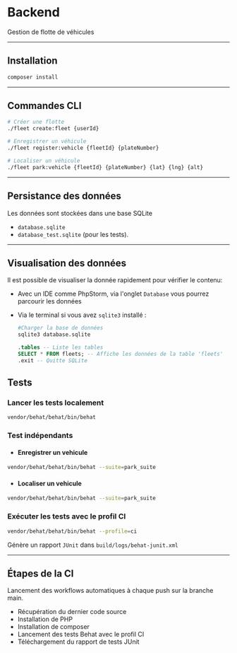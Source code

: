 # Backend

Gestion de flotte de véhicules

---

## Installation

```bash
composer install
```
---

## Commandes CLI

```bash
# Créer une flotte
./fleet create:fleet {userId}

# Enregistrer un véhicule
./fleet register:vehicle {fleetId} {plateNumber}

# Localiser un véhicule
./fleet park:vehicle {fleetId} {plateNumber} {lat} {lng} {alt}

```
---

## Persistance des données

Les données sont stockées dans une base SQLite 
 - `database.sqlite`
 - `database_test.sqlite` (pour les tests).
---

## Visualisation des données

Il est possible de visualiser la donnée rapidement pour vérifier le contenu:
- Avec un IDE comme PhpStorm, via l'onglet `Database` vous pourrez parcourir les données 
- Via le terminal si vous avez `sqlite3` installé : 

  ```bash
  #Charger la base de données
  sqlite3 database.sqlite
  ```

  ```sql
  .tables -- Liste les tables
  SELECT * FROM fleets; -- Affiche les données de la table 'fleets'  
  .exit -- Quitte SQLite        
  ```

## Tests

### Lancer les tests localement

```bash
vendor/behat/behat/bin/behat
```

### Test indépendants


- #### Enregistrer un vehicule
```bash
vendor/behat/behat/bin/behat --suite=park_suite
```
- #### Localiser un vehicule
```bash
vendor/behat/behat/bin/behat --suite=park_suite
```

### Exécuter les tests avec le profil CI

```bash
vendor/behat/behat/bin/behat --profile=ci
```

Génère un rapport `JUnit` dans `build/logs/behat-junit.xml`

---

## Étapes de la CI

Lancement des workflows automatiques à chaque push sur la branche main.

- Récupération du dernier code source
- Installation de PHP
- Installation de composer
- Lancement des tests Behat avec le profil CI
- Téléchargement du rapport de tests JUnit
